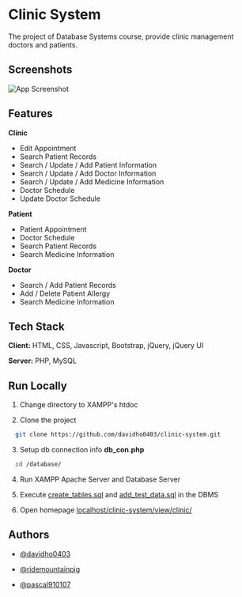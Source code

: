 
# Clinic System

The project of Database Systems course, provide clinic management doctors and patients.


## Screenshots

![App Screenshot](https://raw.githubusercontent.com/davidho0403/clinic-system/main/view/src/image/screenshot.png)


## Features

**Clinic**

- Edit Appointment
- Search Patient Records
- Search / Update / Add Patient Information
- Search / Update / Add Doctor Information
- Search / Update / Add Medicine Information
- Doctor Schedule
- Update Doctor Schedule

**Patient**

- Patient Appointment
- Doctor Schedule
- Search Patient Records
- Search Medicine Information

**Doctor**

- Search / Add Patient Records
- Add / Delete Patient Allergy
- Search Medicine Information
## Tech Stack

**Client:** HTML, CSS, Javascript, Bootstrap, jQuery, jQuery UI

**Server:** PHP, MySQL
## Run Locally

1. Change directory to XAMPP's htdoc

2. Clone the project

```bash
  git clone https://github.com/davidho0403/clinic-system.git
```

3. Setup db connection info **db_con.php**

```bash
  cd /database/
```

4. Run XAMPP Apache Server and Database Server

5. Execute [create_tables.sql](https://github.com/davidho0403/clinic-system/blob/main/database/create_tables.sql) and [add_test_data.sql](https://github.com/davidho0403/clinic-system/blob/main/database/add_test_data.sql) in the DBMS

6. Open homepage [localhost/clinic-system/view/clinic/](http://localhost/clinic-system/view/clinic/)

## Authors

- [@davidho0403](https://github.com/davidho0403)

- [@ridemountainpig](https://www.github.com/ridemountainpig)

- [@pascal910107](https://www.github.com/pascal910107)